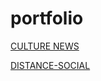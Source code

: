 # portfolio

[CULTURE NEWS](https://zion86.github.io/portfolio/Culture-news/dist/index.html)

[DISTANCE-SOCIAL](https://zion86.github.io/portfolio/Distance-social/index.html)
